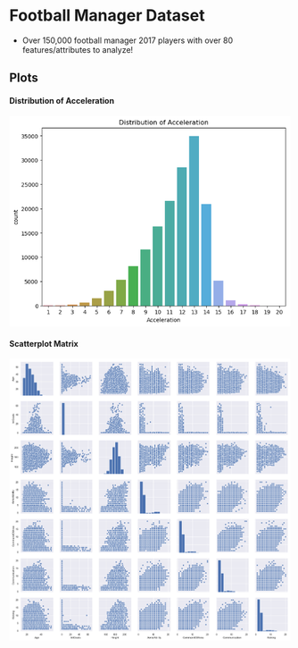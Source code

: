 # Football Manager Dataset

*	Over 150,000 football manager 2017 players with over 80 features/attributes to analyze!

## Plots  

#### Distribution of Acceleration
![Distribution of Acceleration](plots/acceleration_distribution.png)

#### Scatterplot Matrix
![Scatterplot Matrix](plots/scatterplot_matrix.png)

